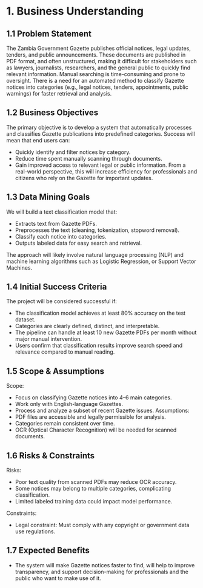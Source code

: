 # 1. Business Understanding

## 1.1 Problem Statement
The Zambia Government Gazette publishes official notices, legal updates, tenders, and public announcements. These documents are published in PDF format, and often unstructured, making it difficult for stakeholders such as lawyers, journalists, researchers, and the general public to quickly find relevant information. Manual searching is time-consuming and prone to oversight. There is a need for an automated method to classify Gazette notices into categories (e.g., legal notices, tenders, appointments, public warnings) for faster retrieval and analysis.

## 1.2 Business Objectives
The primary objective is to develop a system that automatically processes and classifies Gazette publications into predefined categories. Success will mean that end users can:
- Quickly identify and filter notices by category.
- Reduce time spent manually scanning through documents.
- Gain improved access to relevant legal or public information.
From a real-world perspective, this will increase efficiency for professionals and citizens who rely on the Gazette for important updates.

## 1.3 Data Mining Goals
We will build a text classification model that:
- Extracts text from Gazette PDFs.
- Preprocesses the text (cleaning, tokenization, stopword removal).
- Classify each notice into categories.
- Outputs labeled data for easy search and retrieval.

The approach will likely involve natural language processing (NLP) and machine learning algorithms such as Logistic Regression, or Support Vector Machines.


## 1.4 Initial Success Criteria
The project will be considered successful if:
- The classification model achieves at least 80% accuracy on the test dataset.
- Categories are clearly defined, distinct, and interpretable.
- The pipeline can handle at least 10 new Gazette PDFs per month without major manual intervention.
- Users confirm that classification results improve search speed and relevance compared to manual reading.

## 1.5 Scope & Assumptions
Scope:
- Focus on classifying Gazette notices into 4–6 main categories.
- Work only with English-language Gazettes.
- Process and analyze a subset of recent Gazette issues.
Assumptions:
- PDF files are accessible and legally permissible for analysis.
- Categories remain consistent over time.
- OCR (Optical Character Recognition) will be needed for scanned documents.

## 1.6 Risks & Constraints
Risks:
- Poor text quality from scanned PDFs may reduce OCR accuracy.
- Some notices may belong to multiple categories, complicating classification.
- Limited labeled training data could impact model performance.

Constraints:
- Legal constraint: Must comply with any copyright or government data use regulations.

## 1.7 Expected Benefits

- The system will make Gazette notices faster to find, will help to improve transparency, and support decision-making for professionals and the public who want to make use of it.